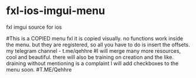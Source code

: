 # fxl-ios-imgui-menu
fxl imgui source for ios

#This is a COPIED menu fxl it is copied visually. no functions work inside the menu. but they are registered, so all you have to do is insert the offsets. my telegram channel - t.me/qehhre 
#I will merge many more resources, cool and beautiful. there will also be training on creation and the like. draining without mentioning is a complaint I will add checkboxes to the menu soon.
#T.ME/Qehhre
